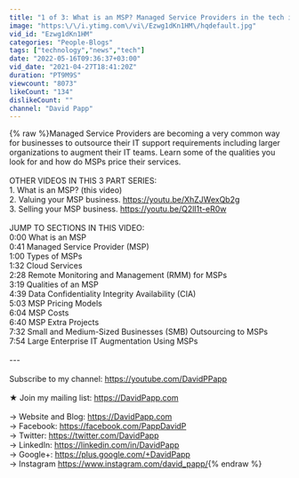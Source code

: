 ```yaml
---
title: "1 of 3: What is an MSP? Managed Service Providers in the tech industry"
image: "https:\/\/i.ytimg.com\/vi\/Ezwg1dKn1HM\/hqdefault.jpg"
vid_id: "Ezwg1dKn1HM"
categories: "People-Blogs"
tags: ["technology","news","tech"]
date: "2022-05-16T09:36:37+03:00"
vid_date: "2021-04-27T18:41:20Z"
duration: "PT9M9S"
viewcount: "8073"
likeCount: "134"
dislikeCount: ""
channel: "David Papp"
---
```

{% raw %}Managed Service Providers are becoming a very common way for businesses to outsource their IT support requirements including larger organizations to augment their IT teams.  Learn some of the qualities you look for and how do MSPs price their services.<br /><br />OTHER VIDEOS IN THIS 3 PART SERIES:<br />1. What is an MSP? (this video)<br />2. Valuing your MSP business. <a rel="nofollow" target="blank" href="https://youtu.be/XhZJWexQb2g">https://youtu.be/XhZJWexQb2g</a><br />3. Selling your MSP business. <a rel="nofollow" target="blank" href="https://youtu.be/Q2lI1t-eR0w">https://youtu.be/Q2lI1t-eR0w</a><br /><br />JUMP TO SECTIONS IN THIS VIDEO:<br />0:00 What is an MSP<br />0:41 Managed Service Provider (MSP)<br />1:00 Types of MSPs<br />1:32 Cloud Services<br />2:28 Remote Monitoring and Management (RMM) for MSPs<br />3:19 Qualities of an MSP<br />4:39 Data Confidentiality Integrity Availability (CIA) <br />5:03 MSP Pricing Models<br />6:04 MSP Costs<br />6:40 MSP Extra Projects<br />7:32 Small and Medium-Sized Businesses (SMB) Outsourcing to MSPs<br />7:54 Large Enterprise IT Augmentation Using MSPs<br /><br />---<br /><br />Subscribe to my channel: <a rel="nofollow" target="blank" href="https://youtube.com/DavidPPapp">https://youtube.com/DavidPPapp</a> <br /><br />★ Join my mailing list: <a rel="nofollow" target="blank" href="https://DavidPapp.com">https://DavidPapp.com</a><br /><br />→ Website and Blog: <a rel="nofollow" target="blank" href="https://DavidPapp.com">https://DavidPapp.com</a> <br />→ Facebook: <a rel="nofollow" target="blank" href="https://facebook.com/PappDavidP">https://facebook.com/PappDavidP</a> <br />→ Twitter: <a rel="nofollow" target="blank" href="https://twitter.com/DavidPapp">https://twitter.com/DavidPapp</a><br />→ LinkedIn: <a rel="nofollow" target="blank" href="https://linkedin.com/in/DavidPapp">https://linkedin.com/in/DavidPapp</a> <br />→ Google+: <a rel="nofollow" target="blank" href="https://plus.google.com/+DavidPapp">https://plus.google.com/+DavidPapp</a><br />→ Instagram <a rel="nofollow" target="blank" href="https://www.instagram.com/david_papp/">https://www.instagram.com/david_papp/</a>{% endraw %}

